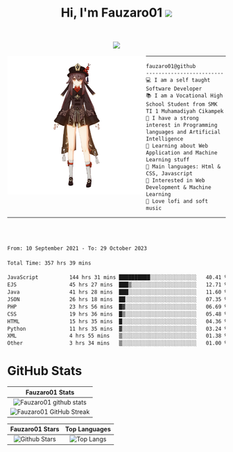 <h1 align="center">
Hi, I'm Fauzaro01
  <img src="https://media.giphy.com/media/hvRJCLFzcasrR4ia7z/giphy.gif" width="30"></h1>
<br/>

<p align="center">
  <a href="https://github.com/DenverCoder1/readme-typing-svg"><img src="https://readme-typing-svg.herokuapp.com?lines=zZz;Full+Stack+Web+Developer;Student;Software%20Develover;Always%20learning%20new%20things&center=true&width=380&height=45"></a>
</p>

<img align="left" src="/assets/icon2.png" alt="Zeen" width="320" height="320" />
<hr>

```
fauzaro01@github
-------------------------
💻 I am a self taught Software Developer
📚 I am a Vocational High School Student from SMK TI 1 Muhamadiyah Cikampek
📝 I have a strong interest in Programming languages and Artificial Intelligence
🌱 Learning about Web Application and Machine Learning stuff
🌟 Main languages: Html & CSS, Javascript
🚩 Interested in Web Development & Machine Learning
🎵 Love lofi and soft music
```

<hr>
<br>
<br>
<div align="left">
<!--START_SECTION:waka-->

```txt
From: 10 September 2021 - To: 29 October 2023

Total Time: 357 hrs 39 mins

JavaScript          144 hrs 31 mins ██████████░░░░░░░░░░░░░░░   40.41 %
EJS                 45 hrs 27 mins  ███▒░░░░░░░░░░░░░░░░░░░░░   12.71 %
Java                41 hrs 28 mins  ███░░░░░░░░░░░░░░░░░░░░░░   11.60 %
JSON                26 hrs 18 mins  ██░░░░░░░░░░░░░░░░░░░░░░░   07.35 %
PHP                 23 hrs 56 mins  █▓░░░░░░░░░░░░░░░░░░░░░░░   06.69 %
CSS                 19 hrs 36 mins  █▒░░░░░░░░░░░░░░░░░░░░░░░   05.48 %
HTML                15 hrs 35 mins  █░░░░░░░░░░░░░░░░░░░░░░░░   04.36 %
Python              11 hrs 35 mins  ▓░░░░░░░░░░░░░░░░░░░░░░░░   03.24 %
XML                 4 hrs 55 mins   ▒░░░░░░░░░░░░░░░░░░░░░░░░   01.38 %
Other               3 hrs 34 mins   ▒░░░░░░░░░░░░░░░░░░░░░░░░   01.00 %
```

<!--END_SECTION:waka-->
</div>

# GitHub Stats

|                                                            Fauzaro01 Stats                                                            |
| :--------------------------------------------------------------------------------------------------------------------------------------------: |
|        ![Fauzaro01 github stats](https://github-readme-stats.vercel.app/api?username=Fauzaro01&show_icons=true&theme=algolia)        |
|              ![Fauzaro01 GitHub Streak](https://github-readme-streak-stats.herokuapp.com/?user=Fauzaro01&theme=algolia)              |

|                                                                                              Fauzaro01 Stars                                                                                              |                                                           Top Languages                                                           |
| :----------------------------------------------------------------------------------------------------------------------------------------------------------------------------------------------------------------: | :-------------------------------------------------------------------------------------------------------------------------------: |
| ![Github Stars](https://github-readme-stats.vercel.app/api?username=Fauzaro01&show_icons=true&locale=en&count_private=true&hide_rank=true&custom_title=My%20GitHub%20Stats&disable_animations=true&theme=algolia) | ![Top Langs](https://github-readme-stats.vercel.app/api/top-langs/?username=Fauzaro01&langs_count=8&theme=algolia&layout=compact) |

